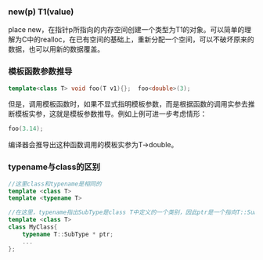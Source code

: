 ### new(p) T1(value)

place new，在指针p所指向的内存空间创建一个类型为T1的对象。可以简单的理解为C中的realloc，在已有空间的基础上，重新分配一个空间，可以不破坏原来的数据，也可以用新的数据覆盖。

### 模板函数参数推导

```c++
template<class T> void foo(T v1){};  foo<double>(3);
```

但是，调用模板函数时，如果不显式指明模板参数，而是根据函数的调用实参去推断模板实参，这就是模板参数推导。例如上例可进一步考虑情形：

```c++
foo(3.14);
```

编译器会推导出这种函数调用的模板实参为T->double。

### typename与class的区别

```c++
//这里class和typename是相同的
template <class T>
template <typename T>
```

```c++
//在这里，typename指出SubType是class T中定义的一个类别，因此ptr是一个指向T::SubType型别的指针。如果没有关键字typename，SubType会被当成一个static成员
template <class T>
class MyClass{
    typename T::SubType * ptr;
    ...
};
```

